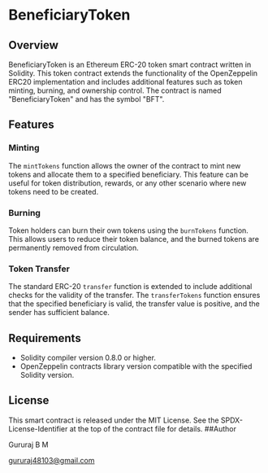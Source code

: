# BeneficiaryToken 

## Overview

BeneficiaryToken is an Ethereum ERC-20 token smart contract written in Solidity. This token contract extends the functionality of the OpenZeppelin ERC20 implementation and includes additional features such as token minting, burning, and ownership control. The contract is named "BeneficiaryToken" and has the symbol "BFT".

## Features

### Minting

The `mintTokens` function allows the owner of the contract to mint new tokens and allocate them to a specified beneficiary. This feature can be useful for token distribution, rewards, or any other scenario where new tokens need to be created.

### Burning

Token holders can burn their own tokens using the `burnTokens` function. This allows users to reduce their token balance, and the burned tokens are permanently removed from circulation.

### Token Transfer

The standard ERC-20 `transfer` function is extended to include additional checks for the validity of the transfer. The `transferTokens` function ensures that the specified beneficiary is valid, the transfer value is positive, and the sender has sufficient balance.

## Requirements

- Solidity compiler version 0.8.0 or higher.
- OpenZeppelin contracts library version compatible with the specified Solidity version.

## License

This smart contract is released under the MIT License. See the SPDX-License-Identifier at the top of the contract file for details.
##Author 

Gururaj B M 

gururaj48103@gmail.com

